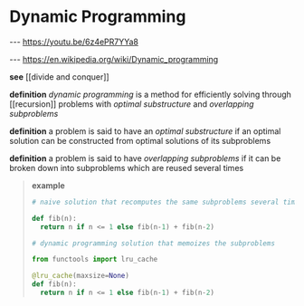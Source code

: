 # Dynamic Programming

--- <https://youtu.be/6z4ePR7YYa8>

--- <https://en.wikipedia.org/wiki/Dynamic_programming>

**see** [[divide and conquer]]

**definition** _dynamic programming_ is a method for efficiently solving through [[recursion]] problems with _optimal substructure_ and _overlapping subproblems_

**definition** a problem is said to have an _optimal substructure_ if an optimal solution can be constructed from optimal solutions of its subproblems

**definition** a problem is said to have _overlapping subproblems_ if it can be broken down into subproblems which are reused several times

> **example**
>
> ```python
> # naive solution that recomputes the same subproblems several times
>
> def fib(n):
>   return n if n <= 1 else fib(n-1) + fib(n-2)
> ```
>
> ```python
> # dynamic programming solution that memoizes the subproblems
>
> from functools import lru_cache
>
> @lru_cache(maxsize=None)
> def fib(n):
>   return n if n <= 1 else fib(n-1) + fib(n-2)
> ```
